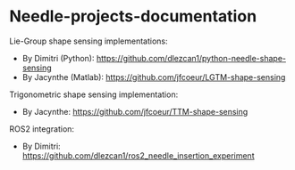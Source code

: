 # Needle-projects-documentation

Lie-Group shape sensing implementations:
- By Dimitri (Python): https://github.com/dlezcan1/python-needle-shape-sensing
- By Jacynthe (Matlab): https://github.com/jfcoeur/LGTM-shape-sensing

Trigonometric shape sensing implementation:
- By Jacynthe: https://github.com/jfcoeur/TTM-shape-sensing

ROS2 integration:
- By Dimitri: https://github.com/dlezcan1/ros2_needle_insertion_experiment
